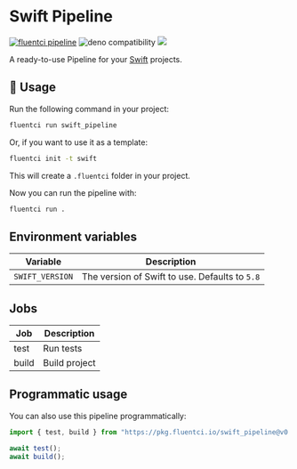 # Swift Pipeline

[![fluentci pipeline](https://img.shields.io/badge/dynamic/json?label=pkg.fluentci.io&labelColor=%23000&color=%23460cf1&url=https%3A%2F%2Fapi.fluentci.io%2Fv1%2Fpipeline%2Fswift_pipeline&query=%24.version)](https://pkg.fluentci.io/swift_pipeline)
![deno compatibility](https://shield.deno.dev/deno/^1.34)
[![](https://img.shields.io/codecov/c/gh/fluent-ci-templates/swift-pipeline)](https://codecov.io/gh/fluent-ci-templates/swift-pipeline)

A ready-to-use Pipeline for your [Swift](https://www.swift.org/) projects.

## 🚀 Usage

Run the following command in your project:

```bash
fluentci run swift_pipeline
```

Or, if you want to use it as a template:

```bash
fluentci init -t swift
```

This will create a `.fluentci` folder in your project.

Now you can run the pipeline with:

```bash
fluentci run .
```

## Environment variables

| Variable        | Description                                    |
| --------------- | ---------------------------------------------- |
| `SWIFT_VERSION` | The version of Swift to use. Defaults to `5.8` |

## Jobs

| Job       | Description   |
| --------- | ------------- |
| test      | Run tests     |
| build     | Build project |

## Programmatic usage

You can also use this pipeline programmatically:

```ts
import { test, build } from "https://pkg.fluentci.io/swift_pipeline@v0.4.0/mod.ts";

await test();
await build();
```

